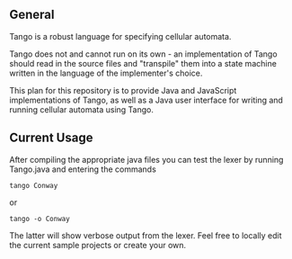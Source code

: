 ## General

Tango is a robust language for specifying cellular automata.

Tango does not and cannot run on its own - an implementation of Tango should read in the source files and "transpile" them into a state machine written in the language of the implementer's choice.

This plan for this repository is to provide Java and JavaScript implementations of Tango, as well as a Java user interface for writing and running cellular automata using Tango.

## Current Usage
After compiling the appropriate java files you can test the lexer by running Tango.java and entering the commands
```
tango Conway
```
or
```
tango -o Conway
```
The latter will show verbose output from the lexer. Feel free to locally edit the current sample projects or create your own.
